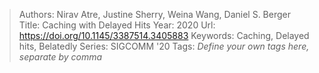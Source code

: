> Authors: Nirav Atre, Justine Sherry, Weina Wang, Daniel S. Berger
> Title: Caching with Delayed Hits
> Year: 2020
> Url: https://doi.org/10.1145/3387514.3405883
> Keywords: Caching, Delayed hits, Belatedly
> Series: SIGCOMM '20
> Tags: *Define your own tags here, separate by comma*